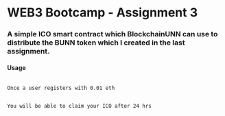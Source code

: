 # WEB3 Bootcamp - Assignment 3
### A simple ICO smart contract which BlockchainUNN can use to distribute the BUNN token which I created in the last assignment.


#### Usage

<code>
Once a user registers with 0.01 eth

You will be able to claim your ICO after 24 hrs
</code>
